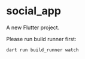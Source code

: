 # social_app

A new Flutter project.

Please run build runner first: 
```
dart run build_runner watch
```

